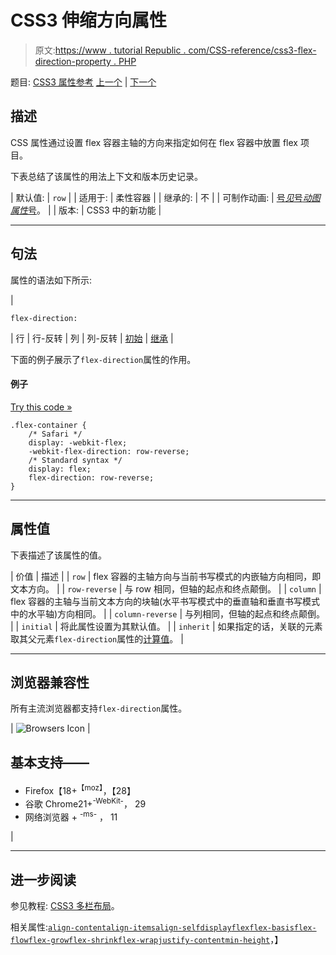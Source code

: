 # CSS3 伸缩方向属性

> 原文:[https://www . tutorial Republic . com/CSS-reference/css3-flex-direction-property . PHP](https://www.tutorialrepublic.com/css-reference/css3-flex-direction-property.php)

题目: [CSS3 属性参考](css3-properties.php) [上一个](css3-flex-basis-property.php) | [下一个](css3-flex-flow-property.php)

## 描述

CSS 属性通过设置 flex 容器主轴的方向来指定如何在 flex 容器中放置 flex 项目。

下表总结了该属性的用法上下文和版本历史记录。

| 默认值: | `row` |
| 适用于: | 柔性容器 |
| 继承的: | 不 |
| 可制作动画: | [号*见*号*动图属性*号](css-animatable-properties.php)。 |
| 版本: | CSS3 中的新功能 |

* * *

## 句法

属性的语法如下所示:

| 

```
flex-direction: 
```

 | 行 &#124; 行-反转 &#124; 列 &#124; 列-反转 &#124; [初始](../definitions.php#initial) &#124; [继承](../definitions.php#inherit) |

下面的例子展示了`flex-direction`属性的作用。

#### 例子

[Try this code »](../codelab.php?topic=css3&file=flex-direction-property "Try this code using online Editor")

```
.flex-container {
    /* Safari */
    display: -webkit-flex;
    -webkit-flex-direction: row-reverse;
    /* Standard syntax */
    display: flex;
    flex-direction: row-reverse;    
}
```

* * *

## 属性值

下表描述了该属性的值。

| 价值 | 描述 |
| `row` | flex 容器的主轴方向与当前书写模式的内嵌轴方向相同，即文本方向。 |
| `row-reverse` | 与 row 相同，但轴的起点和终点颠倒。 |
| `column` | flex 容器的主轴与当前文本方向的块轴(水平书写模式中的垂直轴和垂直书写模式中的水平轴)方向相同。 |
| `column-reverse` | 与列相同，但轴的起点和终点颠倒。 |
| `initial` | 将此属性设置为其默认值。 |
| `inherit` | 如果指定的话，关联的元素取其父元素`flex-direction`属性的[计算值](../definitions.php#computed-value)。 |

* * *

## 浏览器兼容性

所有主流浏览器都支持`flex-direction`属性。

| ![Browsers Icon](../Images/e9331123c77668c1832e541c2fca1002.png) | 

## 基本支持——

*   Firefox【18+<sup class="badge">【moz】</sup>，【28】
*   谷歌 Chrome21+<sup class="badge">-WebKit-</sup>， 29
*   网络浏览器 + <sup class="badge">-ms-</sup> ， 11

 |

* * *

## 进一步阅读

参见教程: [CSS3 多栏布局](../css-tutorial/css3-multi-column-layouts.php)。

相关属性:[`align-content`](css3-align-content-property.php)[`align-items`](css3-align-items-property.php)[`align-self`](css3-align-self-property.php)[`display`](css-display-property.php)[`flex`](css3-flex-property.php)[`flex-basis`](css3-flex-basis-property.php)[`flex-flow`](css3-flex-flow-property.php)[`flex-grow`](css3-flex-grow-property.php)[`flex-shrink`](css3-flex-shrink-property.php)[`flex-wrap`](css3-flex-wrap-property.php)[`justify-content`](css3-justify-content-property.php)[`min-height`](css-min-height-property.php)，】